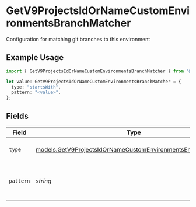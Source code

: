 # GetV9ProjectsIdOrNameCustomEnvironmentsBranchMatcher

Configuration for matching git branches to this environment

## Example Usage

```typescript
import { GetV9ProjectsIdOrNameCustomEnvironmentsBranchMatcher } from "@vercel/sdk/models/getv9projectsidornamecustomenvironmentsop.js";

let value: GetV9ProjectsIdOrNameCustomEnvironmentsBranchMatcher = {
  type: "startsWith",
  pattern: "<value>",
};
```

## Fields

| Field                                                                                                                                | Type                                                                                                                                 | Required                                                                                                                             | Description                                                                                                                          |
| ------------------------------------------------------------------------------------------------------------------------------------ | ------------------------------------------------------------------------------------------------------------------------------------ | ------------------------------------------------------------------------------------------------------------------------------------ | ------------------------------------------------------------------------------------------------------------------------------------ |
| `type`                                                                                                                               | [models.GetV9ProjectsIdOrNameCustomEnvironmentsEnvironmentType](../models/getv9projectsidornamecustomenvironmentsenvironmenttype.md) | :heavy_check_mark:                                                                                                                   | The type of matching to perform                                                                                                      |
| `pattern`                                                                                                                            | *string*                                                                                                                             | :heavy_check_mark:                                                                                                                   | The pattern to match against branch names                                                                                            |